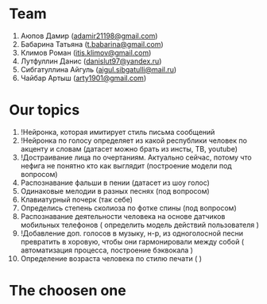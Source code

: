 # Team
1. Аюпов Дамир (adamir21198@gmail.com)
2. Бабарина Татьяна (t.babarina@gmail.com)
3. Климов Роман (itis.klimov@gmail.com)
4. Лутфуллин Данис (danislut97@yandex.ru)
5. Сибгатуллина Айгуль (aigul.sibgatulli@mail.ru)
6. Чайбар Артыш (arty1901@gmail.com)

# Our topics
1. !Нейронка, которая имитирует стиль письма сообщений
2. !Нейронка по голосу определяет из какой республики человек по акценту и словам (датасет можно брать из инсты, ТВ, youtube)
3. !Достраивание лица по очертаниям. Актуально сейчас, потому что нефига не понятно кто как выглядит (построение модели под вопросом)
4. Распознавание фальши в пении (датасет из шоу голос)
5. Одинаковые мелодии в разных песнях (под вопросом)
6. Клавиатурный почерк (так себе)
7. Определись степень сколиоза по фотке спины (под вопросом)
8. Распознавание деятельности человека на основе датчиков мобильных телефонов ( определить модель действий пользователя )
9. !Добавление доп. голосов в музыку, н-р, из одноголосной песни превратить в хоровую, чтобы они гармонировали между собой ( автоматизация процесса, построение бэквокала )
10. Определение возраста человека по стилю печати (  )

# The choosen one
